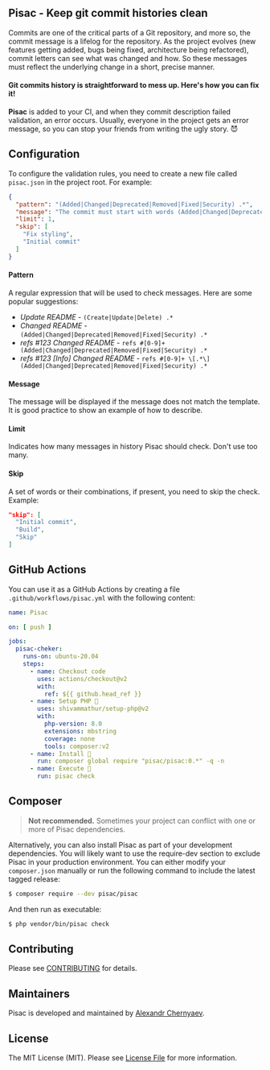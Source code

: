 ## Pisac - Keep git commit histories clean


Commits are one of the critical parts of a Git repository, and more so, the commit message is a lifelog for the repository. As the project evolves (new features getting added, bugs being fixed, architecture being refactored), commit letters can see what was changed and how. So these messages must reflect the underlying change in a short, precise manner.


#### Git commits history is straightforward to mess up. Here's how you can fix it!


**Pisac** is added to your CI, and when they commit description failed validation, an error occurs. Usually, everyone in the project gets an error message, so you can stop your friends from writing the ugly story. 😈


## Configuration

To configure the validation rules, you need to create a new file called `pisac.json` in the project root. For example:

```json
{
  "pattern": "(Added|Changed|Deprecated|Removed|Fixed|Security) .*",
  "message": "The commit must start with words (Added|Changed|Deprecated|Removed|Fixed|Security)",
  "limit": 1,
  "skip": [
    "Fix styling",
    "Initial commit"
  ]
}
```

#### Pattern

A regular expression that will be used to check messages. Here are some popular suggestions:

- *Update README* - `(Create|Update|Delete) .*`
- *Changed README* - `(Added|Changed|Deprecated|Removed|Fixed|Security) .*`
- *refs #123 Changed README* - `refs #[0-9]+ (Added|Changed|Deprecated|Removed|Fixed|Security) .*`
- *refs #123 [Info] Changed README* - `refs #[0-9]+ \[.*\] (Added|Changed|Deprecated|Removed|Fixed|Security) .*`

#### Message

The message will be displayed if the message does not match the template. It is good practice to show an example of how to describe.

#### Limit

Indicates how many messages in history Pisac should check. Don't use too many.

#### Skip

A set of words or their combinations, if present, you need to skip the check. Example:

```json
"skip": [
  "Initial commit",
  "Build",
  "Skip"
]
```


## GitHub Actions

You can use it as a GitHub Actions by creating a file `.github/workflows/pisac.yml` with the following content:

```yaml
name: Pisac

on: [ push ]

jobs:
  pisac-cheker:
    runs-on: ubuntu-20.04
    steps:
      - name: Checkout code
        uses: actions/checkout@v2
        with:
          ref: ${{ github.head_ref }}
      - name: Setup PHP 🔧
        uses: shivammathur/setup-php@v2
        with:
          php-version: 8.0
          extensions: mbstring
          coverage: none
          tools: composer:v2
      - name: Install 👀
        run: composer global require "pisac/pisac:0.*" -q -n
      - name: Execute 🔧
        run: pisac check
```

## Composer

> **Not recommended.** Sometimes your project can conflict with one or more of Pisac dependencies.

Alternatively, you can also install Pisac as part of your development dependencies. You will likely want to use the require-dev section to exclude Pisac in your production environment. You can either modify your `composer.json` manually or run the following command to include the latest tagged release:

```bash
$ composer require --dev pisac/pisac
```

And then run as executable:

```bash
$ php vendor/bin/pisac check
```

## Contributing

Please see [CONTRIBUTING](CONTRIBUTING.md) for details.

## Maintainers

Pisac is developed and maintained by [Alexandr Chernyaev](https://github.com/tabuna).

## License

The MIT License (MIT). Please see [License File](LICENSE.md) for more information.

